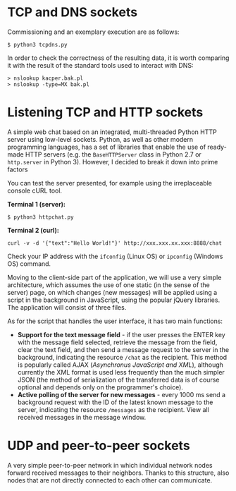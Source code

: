 # TCP and DNS sockets
Commissioning and an exemplary execution are as follows:
```
$ python3 tcpdns.py
```

In order to check the correctness of the resulting data, it is worth comparing it with the result of the standard tools used to interact with DNS:
```
> nslookup kacper.bak.pl
> nslookup -type=MX bak.pl
```

# Listening TCP and HTTP sockets
A simple web chat based on an integrated, multi-threaded Python HTTP server using low-level sockets. Python, as well as other modern programming languages, has a set of libraries that enable the use of ready-made HTTP servers (e.g. the `BaseHTTPServer` class in Python 2.7 or `http.server` in Python 3). However, I decided to break it down into prime factors

You can test the server presented, for example using the irreplaceable console cURL tool.

<b>Terminal 1 (server):</b>
```
$ python3 httpchat.py
```

<b>Terminal 2 (curl):</b>
```
curl -v -d '{"text":"Hello World!"}' http://xxx.xxx.xx.xxx:8888/chat
```

Check your IP address with the `ifconfig` (Linux OS) or `ipconfig` (Windows OS) command.

Moving to the client-side part of the application, we will use a very simple architecture, which assumes the use of one static (in the sense of the server) page, on which changes (new messages) will be applied using a script in the background in JavaScript, using the popular jQuery libraries. The application will consist of three files.

As for the script that handles the user interface, it has two main functions:

- <b>Support for the text message field</b> - if the user presses the ENTER key with the message field selected, retrieve the message from the field, clear the text field, and then send a message request to the server in the background, indicating the resource `/chat` as the recipient. This method is popularly called AJAX (<i>Asynchronus JavaScript and XML</i>), although currently the XML format is used less frequently than the much simpler JSON (the method of serialization of the transferred data is of course optional and depends only on the programmer's choice).
- <b>Active polling of the server for new messages</b> - every 1000 ms send a background request with the ID of the latest known message to the server, indicating the resource `/messages` as the recipient. View all received messages in the message window.

# UDP and peer-to-peer sockets
A very simple peer-to-peer network in which individual network nodes forward received messages to their neighbors. Thanks to this structure, also nodes that are not directly connected to each other can communicate.